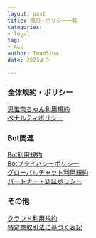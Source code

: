 ```yaml
---
layout: post
title: 規約・ポリシー一覧
categories:
- legal
tag:
- ALL
author: TeamSina
date: 2023より

---
```

### 全体規約・ポリシー

<a href="{{site.url}}/legal/new-tos" class="a-orange">思惟奈ちゃん利用規約</a><br>
<a href="{{site.url}}/legal/new-penalty" class="a-orange">ペナルティポリシー</a>

### Bot関連

<a href="{{site.url}}/legal/new-bot-tos" class="a-orange">Bot利用規約</a><br>
<a href="{{site.url}}/legal/new-bot-privacy-policy" class="a-orange">Botプライバシーポリシー</a><br>
<a href="{{site.url}}/legal/new-gchat-tos" class="a-orange">グローバルチャット利用規約</a><br>
<a href="{{site.url}}/legal/new-partner-verify" class="a-orange">パートナー・認証ポリシー</a><br>

### その他

<a href="{{site.url}}/legal/new-cloud-tos" class="a-orange">クラウド利用規約</a><br>
<a href="{{site.url}}/legal/tradelaw" class="a-orange">特定商取引法に基づく表記</a>

